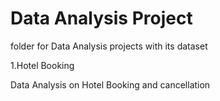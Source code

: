 # Data Analysis Project
folder for  Data Analysis projects with its dataset

1.Hotel Booking 

Data Analysis on Hotel Booking and cancellation

